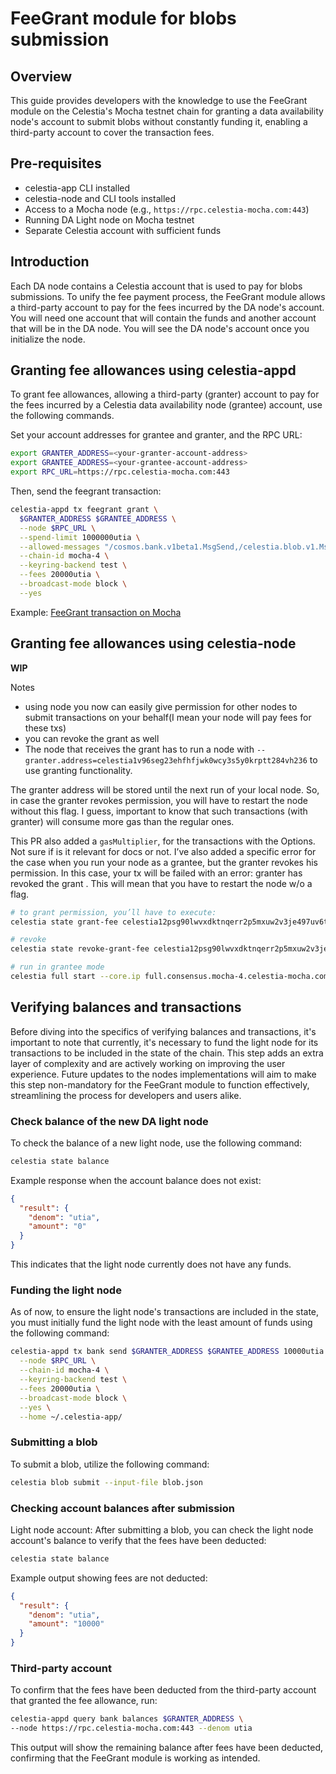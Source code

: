 # FeeGrant module for blobs submission

## Overview

This guide provides developers with the knowledge to use the FeeGrant
module on the Celestia's Mocha testnet chain for granting a data
availability node's account to submit blobs without constantly
funding it, enabling a third-party account to cover the transaction fees.

## Pre-requisites

- celestia-app CLI installed
- celestia-node and CLI tools installed
- Access to a Mocha node (e.g., `https://rpc.celestia-mocha.com:443`)
- Running DA Light node on Mocha testnet
- Separate Celestia account with sufficient funds

## Introduction

Each DA node contains a Celestia account that is used to pay for blobs
submissions. To unify the fee payment process, the FeeGrant module
allows a third-party account to pay for the fees incurred by the DA node's
account. You will need one account that will contain the funds and another
account that will be in the DA node. You will see the DA node's account
once you initialize the node.

## Granting fee allowances using celestia-appd

To grant fee allowances, allowing a third-party (granter) account to pay
for the fees incurred by a Celestia data availability node (grantee)
account, use the following commands.

Set your account addresses for grantee and granter, and
the RPC URL:

```bash
export GRANTER_ADDRESS=<your-granter-account-address>
export GRANTEE_ADDRESS=<your-grantee-account-address>
export RPC_URL=https://rpc.celestia-mocha.com:443
```

Then, send the feegrant transaction:

```bash
celestia-appd tx feegrant grant \
  $GRANTER_ADDRESS $GRANTEE_ADDRESS \
  --node $RPC_URL \
  --spend-limit 1000000utia \
  --allowed-messages "/cosmos.bank.v1beta1.MsgSend,/celestia.blob.v1.MsgPayForBlobs" \
  --chain-id mocha-4 \
  --keyring-backend test \
  --fees 20000utia \
  --broadcast-mode block \
  --yes
```

Example:
[FeeGrant transaction on Mocha](https://mocha.celenium.io/tx/802a17777fbeab416f6fa2c25f0c56dd9cc8a92afc2a96293d114ac7c22efb5c)

## Granting fee allowances using celestia-node

**WIP**

Notes

- using node you now can easily give permission for other nodes to submit transactions on
your behalf(I mean your node will pay fees for these txs)
- you can revoke the grant as well
- The node that receives the grant has to run a node with
`--granter.address=celestia1v96seg23ehfhfjwk0wcy3s5y0krptt284vh236` to use
granting functionality.

The granter address will be stored until the next run of your local node.
So, in case the granter revokes permission, you will have to restart the
node without this flag. I guess, important to know that such transactions
(with granter) will consume more gas than the regular ones.

This PR also added a `gasMultiplier`, for the transactions with the Options.
Not sure if is it relevant for docs or not.
I’ve also added a specific error for the case when you run your node as a
grantee, but the granter revokes his permission. In this case, your tx will
be failed with an error:
granter has revoked the grant . This will mean that you have to restart the
node w/o a flag.

```bash
# to grant permission, you’ll have to execute:
celestia state grant-fee celestia12psg90lwvxdktnqerr2p5mxuw2v3je497uv6tj 2000 1000000
```

```bash
# revoke
celestia state revoke-grant-fee celestia12psg90lwvxdktnqerr2p5mxuw2v3je497uv6tj 2000 1000000
```

```bash
# run in grantee mode
celestia full start --core.ip full.consensus.mocha-4.celestia-mocha.com --p2p.network=mocha --granter.address=celestia1v96seg23ehfhfjwk0wcy3s5y0krptt284vh236
```

## Verifying balances and transactions

Before diving into the specifics of verifying balances and transactions,
it's important to note that currently, it's necessary to fund the light node
for its transactions to be included in the state of the chain.
This step adds an extra layer of complexity and are actively working on improving
the user experience. Future updates to the nodes implementations will aim to
make this step non-mandatory for the FeeGrant module to function effectively,
streamlining the process for developers and users alike.

### Check balance of the new DA light node

To check the balance of a new light node, use the following command:

```bash
celestia state balance
```

Example response when the account balance does not exist:

```json
{
  "result": {
    "denom": "utia",
    "amount": "0"
  }
}
```

This indicates that the light node currently does not have any funds.

### Funding the light node

As of now, to ensure the light node's transactions are included in the
state, you must initially fund the light node with the least amount
of funds using the following command:

```bash
celestia-appd tx bank send $GRANTER_ADDRESS $GRANTEE_ADDRESS 10000utia \
  --node $RPC_URL \
  --chain-id mocha-4 \
  --keyring-backend test \
  --fees 20000utia \
  --broadcast-mode block \
  --yes \
  --home ~/.celestia-app/
```

### Submitting a blob

To submit a blob, utilize the following command:
<!-- markdownlint-disable MD013 -->
```bash
celestia blob submit --input-file blob.json
```
<!-- markdownlint-enable MD013 -->

### Checking account balances after submission

Light node account:
After submitting a blob, you can check the light node account's balance
to verify that the fees have been deducted:
<!-- markdownlint-disable MD013 -->
```bash
celestia state balance
```
<!-- markdownlint-enable MD013 -->

Example output showing fees are not deducted:

```json
{
  "result": {
    "denom": "utia",
    "amount": "10000"
  }
}
```

### Third-party account

To confirm that the fees have been deducted from the third-party account that
granted the fee allowance, run:

```bash
celestia-appd query bank balances $GRANTER_ADDRESS \
--node https://rpc.celestia-mocha.com:443 --denom utia
```

This output will show the remaining balance after fees have been deducted,
confirming that the FeeGrant module is working as intended.
